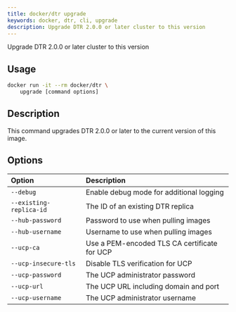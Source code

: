 ```yaml
---
title: docker/dtr upgrade
keywords: docker, dtr, cli, upgrade
description: Upgrade DTR 2.0.0 or later cluster to this version
---
```


Upgrade DTR 2.0.0 or later cluster to this version

## Usage

```bash
docker run -it --rm docker/dtr \
    upgrade [command options]
```

## Description


This command upgrades DTR 2.0.0 or later to the current version of this image.


## Options

| Option                    | Description                |
|:--------------------------|:---------------------------|
|`--debug`|Enable debug mode for additional logging|
|`--existing-replica-id`|The ID of an existing DTR replica|
|`--hub-password`|Password to use when pulling images|
|`--hub-username`|Username to use when pulling images|
|`--ucp-ca`|Use a PEM-encoded TLS CA certificate for UCP|
|`--ucp-insecure-tls`|Disable TLS verification for UCP|
|`--ucp-password`|The UCP administrator password|
|`--ucp-url`|The UCP URL including domain and port|
|`--ucp-username`|The UCP administrator username|

